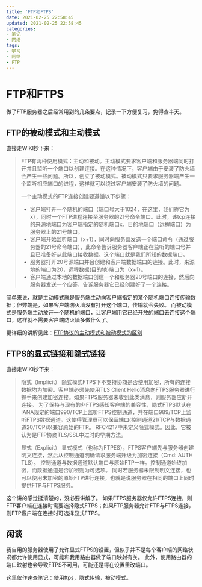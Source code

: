 ```yaml
---
title: 'FTP和FTPS'
date: 2021-02-25 22:58:45
updated: 2021-02-25 22:58:45
categories:
- 笔记
- 网络
tags:
- 学习
- 网络
- FTP
---
```

# FTP和FTPS

做了FTP服务器之后经常用到的几条要点，记录一下方便复习，免得查半天。
<!--more-->
## FTP的被动模式和主动模式

直接走WIKI抄下来：

> FTP有两种使用模式：主动和被动。主动模式要求客户端和服务器端同时打开并且监听一个端口以创建连接。在这种情况下，客户端由于安装了防火墙会产生一些问题。所以，创立了被动模式。被动模式只要求服务器端产生一个监听相应端口的进程，这样就可以绕过客户端安装了防火墙的问题。
>
> 一个主动模式的FTP连接创建要遵循以下步骤：
>
> - 客户端打开一个随机的端口（端口号大于1024，在这里，我们称它为x），同时一个FTP进程连接至服务器的21号命令端口。此时，该tcp连接的来源地端口为客户端指定的随机端口x，目的地端口（远程端口）为服务器上的21号端口。
> - 客户端开始监听端口（x+1），同时向服务器发送一个端口命令（通过服务器的21号命令端口），此命令告诉服务器客户端正在监听的端口号并且已准备好从此端口接收数据。这个端口就是我们所知的数据端口。
> - 服务器打开20号源端口并且创建和客户端数据端口的连接。此时，来源地的端口为20，远程数据(目的地)端口为（x+1）。
> - 客户端通过本地的数据端口创建一个和服务器20号端口的连接，然后向服务器发送一个应答，告诉服务器它已经创建好了一个连接。

简单来说，就是主动模式就是服务端主动向客户端指定的某个随机端口连接传输数据；但弊端是，如果客户端防火墙没有打开这个端口，传输就会失败。
而被动模式是服务端主动放开一个随机的端口，让客户端用它已经开放的端口去连接这个端口，这样就不需要客户端防火墙多做什么了。

更详细的讲解见此：[FTP协议的主动模式和被动模式的区别](https://www.cnblogs.com/rainman/p/11647723.html)

## FTPS的显式链接和隐式链接

直接走WIKI抄下来：

> 隐式（Implicit）
> 隐式模式FTPS下不支持协商是否使用加密，所有的连接数据均为加密。客户端必须先使用TLS Client Hello消息向FTPS服务器进行握手来创建加密连接。如果FTPS服务器未收到此类消息，则服务器应断开连接。 为了保持与现有的非FTPS感知客户端的兼容性，隐式FTPS默认在IANA规定的端口990/TCP上监听FTPS控制通道，并在端口989/TCP上监听FTPS数据通道。这使得管理员可以保留端口(控制通道21/TCP与数据通道20/TCP)以兼容原始的FTP。 RFC4217中未定义隐式模式。因此，它被认为是FTP协商TLS/SSL中过时的早期方法。
> 
> 显式（Explicit）
> 显式模式（也称为FTPES），FTPS客户端先与服务器创建明文连接，然后从控制通道明确请求服务端升级为加密连接（Cmd: AUTH TLS）。 控制通道与数据通道默认端口与原始FTP一样。控制通道始终加密，而数据通道是否加密则为可选项。 同时若服务器未限制明文连接，也可以使用未加密的原始FTP进行连接，也就是说服务器在相同的端口上同时提供FTP与FTPS服务。

这个讲的感觉挺清楚的，没必要讲解了。
如果FTPS服务器仅允许FTPS连接，则FTP客户端在连接时需要选择隐式FTPS；如果FTP服务器允许FTP与FTPS连接，则FTP客户端在连接时可选择显式FTPS。

## 闲谈

我自用的服务器使用了允许显式FTPS的设置，但似乎并不是每个客户端的网络状况都允许使用显式，可能和我用路由器做了端口映射有关。
此外，使用路由器的端口映射也会导致FTPS不可用，可能还是得在设置里改端口。

这里仅作速查笔记：使用ftps，隐式传输，被动模式。
